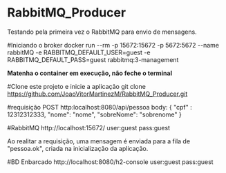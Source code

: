 # RabbitMQ_Producer
Testando pela primeira vez o RabbitMQ para envio de mensagens.


#Iniciando o broker
docker run --rm -p 15672:15672 -p 5672:5672 --name rabbitMQ -e RABBITMQ_DEFAULT_USER=guest -e RABBITMQ_DEFAULT_PASS=guest rabbitmq:3-management

<b>Matenha o container em execução, não feche o terminal</b>

#Clone este projeto e inicie a aplicação
git clone https://github.com/JoaoVitorMartinezM/RabbitMQ_Producer.git

#requisição
POST
http:localhost:8080/api/pessoa
body:
{
    "cpf" : 12312312333,
    "nome": "nome",
    "sobreNome": "sobrenome"
}

#RabbitMQ
http://localhost:15672/
user:guest
pass:guest

Ao realitar a requisição, uma mensagem é enviada para a fila de "pessoa.ok", criada na inicialização da aplicação.

#BD Enbarcado
http://localhost:8080/h2-console
user:guest
pass:guest

